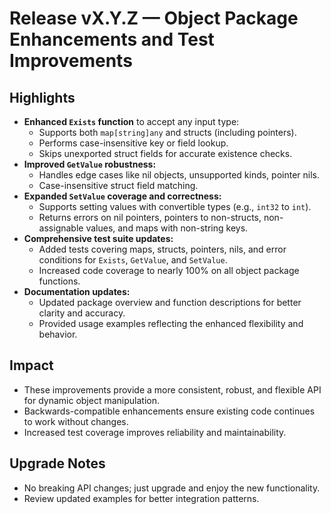 
# Release vX.Y.Z — Object Package Enhancements and Test Improvements

## Highlights

- **Enhanced `Exists` function** to accept any input type:
  - Supports both `map[string]any` and structs (including pointers).
  - Performs case-insensitive key or field lookup.
  - Skips unexported struct fields for accurate existence checks.
- **Improved `GetValue` robustness:**
  - Handles edge cases like nil objects, unsupported kinds, pointer nils.
  - Case-insensitive struct field matching.
- **Expanded `SetValue` coverage and correctness:**
  - Supports setting values with convertible types (e.g., `int32` to `int`).
  - Returns errors on nil pointers, pointers to non-structs, non-assignable values, and maps with non-string keys.
- **Comprehensive test suite updates:**
  - Added tests covering maps, structs, pointers, nils, and error conditions for `Exists`, `GetValue`, and `SetValue`.
  - Increased code coverage to nearly 100% on all object package functions.
- **Documentation updates:**
  - Updated package overview and function descriptions for better clarity and accuracy.
  - Provided usage examples reflecting the enhanced flexibility and behavior.

## Impact

- These improvements provide a more consistent, robust, and flexible API for dynamic object manipulation.
- Backwards-compatible enhancements ensure existing code continues to work without changes.
- Increased test coverage improves reliability and maintainability.

## Upgrade Notes

- No breaking API changes; just upgrade and enjoy the new functionality.
- Review updated examples for better integration patterns.
